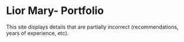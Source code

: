 # Lior Mary- Portfolio
This site displays details that are partially incorrect (recommendations, years of experience, etc). 
